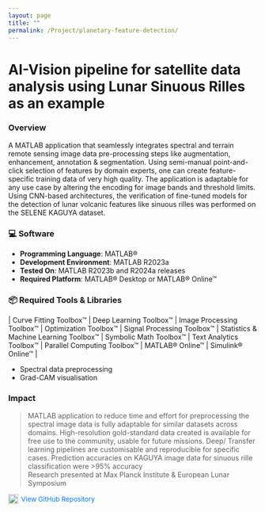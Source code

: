 ```yaml
---
layout: page
title: ""
permalink: /Project/planetary-feature-detection/
---
```

# AI-Vision pipeline for satellite data analysis using Lunar Sinuous Rilles as an example

### Overview  
A MATLAB application that seamlessly integrates spectral and terrain remote sensing image data pre-processing steps like augmentation, enhancement, annotation & segmentation. Using semi-manual point-and-click selection of features by domain experts, one can create feature-specific training data of very high quality. The application is adaptable for any use case by altering the encoding for image bands and threshold limits. Using CNN-based architectures, the verification of fine-tuned models for the detection of lunar volcanic features like sinuous rilles was performed on the SELENE KAGUYA dataset.

### 💻 Software
- **Programming Language**: MATLAB®  
- **Development Environment**: MATLAB R2023a  
- **Tested On**: MATLAB R2023b and R2024a releases  
- **Required Platform**: MATLAB® Desktop or MATLAB® Online™

### 📦 Required Tools & Libraries
| Curve Fitting Toolbox™ | Deep Learning Toolbox™ | Image Processing Toolbox™ | Optimization Toolbox™ | Signal Processing Toolbox™ | Statistics & Machine Learning Toolbox™ | Symbolic Math Toolbox™ | Text Analytics Toolbox™ | Parallel Computing Toolbox™ | MATLAB® Online™ | Simulink® Online™ |
- Spectral data preprocessing
- Grad-CAM visualisation

### Impact  
> MATLAB application to reduce time and effort for preprocessing the spectral image data is fully adaptable for similar datasets across domains.
> High-resolution gold-standard data created is available for free use to the community, usable for future missions.
> Deep/ Transfer learning pipelines are customisable and reproducible for specific cases.
> Prediction accuracies on KAGUYA image data for sinuous rille classification were >95% accuracy  
> Research presented at Max Planck Institute & European Lunar Symposium

<div style="display: flex; justify-content: flex-start; align-items: center; max-width: 800px; margin: 10px auto; font-size: 0.95em;">
  <a href="https://github.com/DyutideeptaB/AI-for-Sinuous-Detection" target="_blank" style="text-decoration: none; color: #007bff; display: flex; align-items: center;">
    <img src="https://cdn.jsdelivr.net/npm/simple-icons@v9/icons/github.svg" alt="GitHub" width="20" height="20" style="margin-right: 6px;">
    View GitHub Repository
  </a>
</div>



